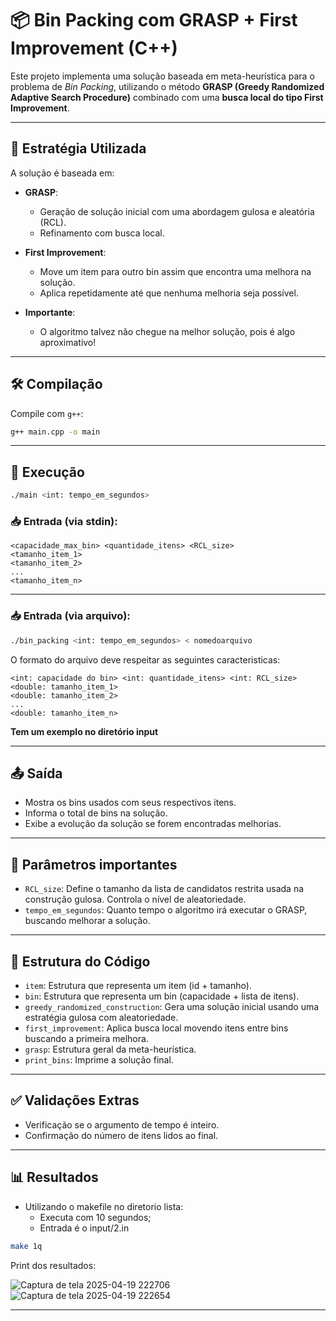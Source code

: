 # 📦 Bin Packing com GRASP + First Improvement (C++)

Este projeto implementa uma solução baseada em meta-heurística para o problema de *Bin Packing*, utilizando o método **GRASP (Greedy Randomized Adaptive Search Procedure)** combinado com uma **busca local do tipo First Improvement**.

---

## 🚀 Estratégia Utilizada

A solução é baseada em:

- **GRASP**:
  - Geração de solução inicial com uma abordagem gulosa e aleatória (RCL).
  - Refinamento com busca local.

- **First Improvement**:
  - Move um item para outro bin assim que encontra uma melhora na solução.
  - Aplica repetidamente até que nenhuma melhoria seja possível.

- **Importante**:
  - O algoritmo talvez não chegue na melhor solução, pois é algo aproximativo!
---

## 🛠️ Compilação

Compile com `g++`:

```bash
g++ main.cpp -o main
```

---

## 🧪 Execução

```bash
./main <int: tempo_em_segundos>
```

### 📥 Entrada (via stdin):

```
<capacidade_max_bin> <quantidade_itens> <RCL_size>
<tamanho_item_1>
<tamanho_item_2>
...
<tamanho_item_n>
```

---

### 📥 Entrada (via arquivo):

```bash
./bin_packing <int: tempo_em_segundos> < nomedoarquivo
```

O formato do arquivo deve respeitar as seguintes caracteristicas: 

```
<int: capacidade do bin> <int: quantidade_itens> <int: RCL_size>
<double: tamanho_item_1>
<double: tamanho_item_2>
...
<double: tamanho_item_n>
```

**Tem um exemplo no diretório input**

---

## 📤 Saída

- Mostra os bins usados com seus respectivos itens.
- Informa o total de bins na solução.
- Exibe a evolução da solução se forem encontradas melhorias.

---

## 📌 Parâmetros importantes

- `RCL_size`: Define o tamanho da lista de candidatos restrita usada na construção gulosa. Controla o nível de aleatoriedade.
- `tempo_em_segundos`: Quanto tempo o algoritmo irá executar o GRASP, buscando melhorar a solução.

---

## 📂 Estrutura do Código

- `item`: Estrutura que representa um item (id + tamanho).
- `bin`: Estrutura que representa um bin (capacidade + lista de itens).
- `greedy_randomized_construction`: Gera uma solução inicial usando uma estratégia gulosa com aleatoriedade.
- `first_improvement`: Aplica busca local movendo itens entre bins buscando a primeira melhora.
- `grasp`: Estrutura geral da meta-heurística.
- `print_bins`: Imprime a solução final.

---

## ✅ Validações Extras

- Verificação se o argumento de tempo é inteiro.
- Confirmação do número de itens lidos ao final.

---

## 📊 Resultados

- Utilizando o makefile no diretorio lista:
  - Executa com 10 segundos;
  - Entrada é o input/2.in

```bash
make 1q
```

Print dos resultados:

![Captura de tela 2025-04-19 222706](https://github.com/user-attachments/assets/9b36d825-6c80-4c67-b2e7-1191b018673c)
![Captura de tela 2025-04-19 222654](https://github.com/user-attachments/assets/2784571f-b9b6-453e-a187-58f0cbd74d4a)

---
